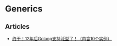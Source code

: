 # Generics

## Articles
* [终于！12年后Golang支持泛型了！（内含10个实例）](https://mp.weixin.qq.com/s/Cq4M7jY3rsPPcbg0E5afDA)
